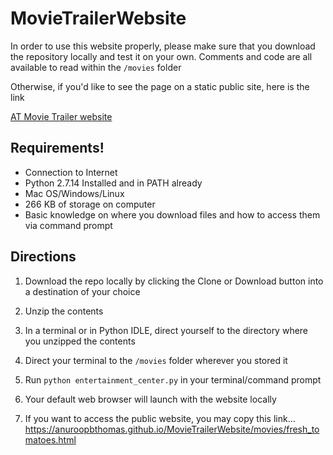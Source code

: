 # MovieTrailerWebsite

In order to use this website properly, please make sure that you download the repository locally and test it on your own. Comments and code are all available to read within the `/movies` folder

Otherwise, if you'd like to see the page on a static public site, here is the link

[AT Movie Trailer website](https://anuroopbthomas.github.io/MovieTrailerWebsite/movies/fresh_tomatoes.html)

## Requirements!

- Connection to Internet
- Python 2.7.14 Installed and in PATH already
- Mac OS/Windows/Linux
- 266 KB of storage on computer
- Basic knowledge on where you download files and how to access them via command prompt

## Directions

1. Download the repo locally by clicking the Clone or Download button into a destination of your choice

2. Unzip the contents

3. In a terminal or in Python IDLE, direct yourself to the directory where you unzipped the contents

4. Direct your terminal to the `/movies` folder wherever you stored it

5. Run `python entertainment_center.py` in your terminal/command prompt

6. Your default web browser will launch with the website locally

7. If you want to access the public website, you may copy this link... https://anuroopbthomas.github.io/MovieTrailerWebsite/movies/fresh_tomatoes.html

